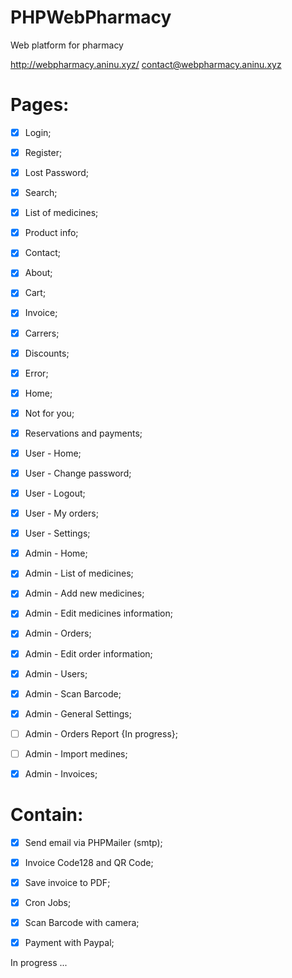 # PHPWebPharmacy
Web platform for pharmacy

http://webpharmacy.aninu.xyz/
contact@webpharmacy.aninu.xyz

# Pages:
  - [x] Login;
  - [x] Register;
  - [x] Lost Password;
  - [x] Search;
  - [x] List of medicines;
  - [x] Product info;
  - [x] Contact;
  - [x] About;
  - [x] Cart;
  - [x] Invoice;
  - [x] Carrers;
  - [x] Discounts;
  - [x] Error;
  - [x] Home;
  - [x] Not for you;
  - [x] Reservations and payments;
  
  - [x] User - Home;
  - [x] User - Change password;
  - [x] User - Logout;
  - [x] User - My orders;
  - [x] User - Settings;
  
  - [x] Admin - Home;
  - [x] Admin - List of medicines;
  - [x] Admin - Add new medicines;
  - [x] Admin - Edit medicines information;
  - [x] Admin - Orders;
  - [x] Admin - Edit order information;
  - [x] Admin - Users;
  - [x] Admin - Scan Barcode;
  - [x] Admin - General Settings;
  - [ ] Admin - Orders Report {In progress};
  - [ ] Admin - Import medines;
  - [x] Admin - Invoices;

# Contain:
  - [x] Send email via PHPMailer (smtp);
  - [x] Invoice Code128 and QR Code;
  - [x] Save invoice to PDF;
  - [x] Cron Jobs;
  - [x] Scan Barcode with camera;
  - [x] Payment with Paypal;
  
  

In progress ...
